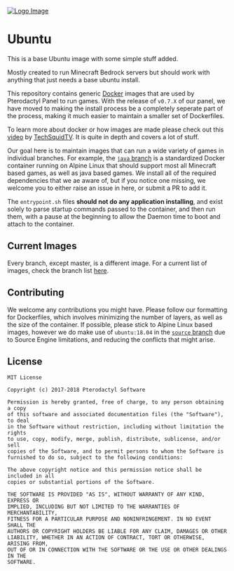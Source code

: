 [![Logo Image](https://cdn.pterodactyl.io/logos/Banner%20Logo%20Black@2x.png)](https://pterodactyl.io)

# Ubuntu

This is a base Ubuntu image with some simple stuff added.

Mostly created to run Minecraft Bedrock servers but should work with anything that just needs a base ubuntu install.

This repository contains generic [Docker](https://docker.com) images that are used by Pterodactyl Panel to run games. With the release of `v0.7.X` of our panel, we have moved to making the install process be a completely seperate part of the process, making it much easier to maintain a smaller set of Dockerfiles.

To learn more about docker or how images are made please check out this [video](https://www.youtube.com/watch?v=_dfLOzuIg2o) by [TechSquidTV](https://www.youtube.com/channel/UC7vYUkA-s5XVjS7UoyGSFbg). It is quite in depth and covers a lot of stuff.

Our goal here is to maintain images that can run a wide variety of games in individual branches. For example, the [`java` branch](https://github.com/parkervcp/images/tree/java) is a standardized Docker container running on Alpine Linux that should support most all Minecraft based games, as well as java based games. We install all of the required dependencies that we ae aware of, but if you notice one missing, we welcome you to either raise an issue in here, or submit a PR to add it.

The `entrypoint.sh` files **should not do any application installing**, and exist solely to parse startup commands passed to the container, and then run them, with a pause at the beginning to allow the Daemon time to boot and attach to the container.

## Current Images
Every branch, except master, is a different image. For a current list of images, check the branch list [here](https://github.com/parkervcp/images/branches/active).

## Contributing
We welcome any contributions you might have. Please follow our formatting for Dockerfiles, which involves minimizing the number of layers, as well as the size of the container. If possible, please stick to Alpine Linux based images, however we do make use of `ubuntu:18.04` in the [`source` branch](https://github.com/parkervcp/images/tree/source) due to Source Engine limitations, and reducing the conflicts that might arise.

## License
```
MIT License

Copyright (c) 2017-2018 Pterodactyl Software

Permission is hereby granted, free of charge, to any person obtaining a copy
of this software and associated documentation files (the "Software"), to deal
in the Software without restriction, including without limitation the rights
to use, copy, modify, merge, publish, distribute, sublicense, and/or sell
copies of the Software, and to permit persons to whom the Software is
furnished to do so, subject to the following conditions:

The above copyright notice and this permission notice shall be included in all
copies or substantial portions of the Software.

THE SOFTWARE IS PROVIDED "AS IS", WITHOUT WARRANTY OF ANY KIND, EXPRESS OR
IMPLIED, INCLUDING BUT NOT LIMITED TO THE WARRANTIES OF MERCHANTABILITY,
FITNESS FOR A PARTICULAR PURPOSE AND NONINFRINGEMENT. IN NO EVENT SHALL THE
AUTHORS OR COPYRIGHT HOLDERS BE LIABLE FOR ANY CLAIM, DAMAGES OR OTHER
LIABILITY, WHETHER IN AN ACTION OF CONTRACT, TORT OR OTHERWISE, ARISING FROM,
OUT OF OR IN CONNECTION WITH THE SOFTWARE OR THE USE OR OTHER DEALINGS IN THE
SOFTWARE.
```
